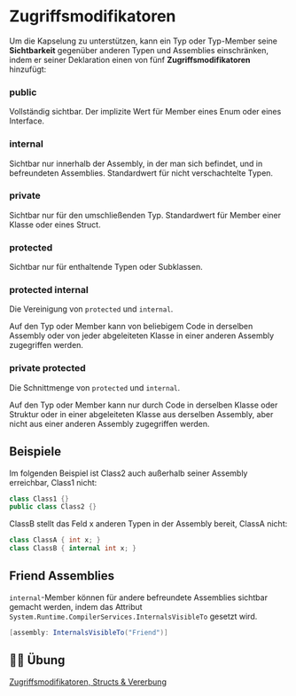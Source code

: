# Zugriffsmodifikatoren


Um die Kapselung zu unterstützen, kann ein Typ oder Typ-Member seine **Sichtbarkeit** gegenüber anderen Typen und Assemblies einschränken, indem er seiner Deklaration einen von fünf **Zugriffsmodifikatoren** hinzufügt:


### public

Vollständig sichtbar. Der implizite Wert für Member eines Enum oder eines Interface.


### internal

Sichtbar nur innerhalb der Assembly, in der man sich befindet, und in befreundeten Assemblies. Standardwert für nicht verschachtelte Typen.


### private

Sichtbar nur für den umschließenden Typ. Standardwert für Member einer Klasse oder eines Struct.


### protected

Sichtbar nur für enthaltende Typen oder Subklassen.


### protected internal

Die Vereinigung von `protected` und `internal`.

Auf den Typ oder Member kann von beliebigem Code in derselben Assembly oder von jeder abgeleiteten Klasse in einer anderen Assembly zugegriffen werden.


### private protected

Die Schnittmenge von `protected` und `internal`.

Auf den Typ oder Member kann nur durch Code in derselben Klasse oder Struktur oder in einer abgeleiteten Klasse aus derselben Assembly, aber nicht aus einer anderen Assembly zugegriffen werden.


## Beispiele


Im folgenden Beispiel ist Class2 auch außerhalb seiner Assembly erreichbar, Class1 nicht:

```csharp
class Class1 {} 
public class Class2 {}
```


ClassB stellt das Feld x anderen Typen in der Assembly bereit, ClassA nicht:

```csharp
class ClassA { int x; } 
class ClassB { internal int x; }
```


## Friend Assemblies

`internal`-Member können für andere befreundete Assemblies sichtbar gemacht werden, indem  das Attribut `System.Runtime.CompilerServices.InternalsVisibleTo` gesetzt wird.

```csharp
[assembly: InternalsVisibleTo("Friend")]
```


## 🏋️‍♀️ Übung

<a href="https://github.com/roeb/Training-C-Sharp/075-access-modifier/" target="_blank">Zugriffsmodifikatoren, Structs & Vererbung</a>